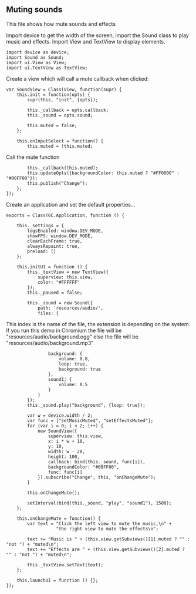 ## Muting sounds

This file shows how mute sounds and effects

Import device to get the width of the screen, import the Sound class to play music and effects.
Import View and TextView to display elements.

~~~
import device as device;
import Sound as Sound;
import ui.View as View;
import ui.TextView as TextView;
~~~

Create a view which will call a mute callback when clicked:

~~~
var SoundView = Class(View, function(supr) {
    this.init = function(opts) {
        supr(this, "init", [opts]);

        this._callback = opts.callback;
        this._sound = opts.sound;

        this.muted = false;
    };

    this.onInputSelect = function() {
        this.muted = !this.muted;
~~~

Call the mute function

~~~
        this._callback(this.muted);
        this.updateOpts({backgroundColor: this.muted ? "#FF0000" : "#00FF00"});
        this.publish("Change");
    };
});
~~~

Create an application and set the default properties...

~~~
exports = Class(GC.Application, function () {

    this._settings = {
        logsEnabled: window.DEV_MODE,
        showFPS: window.DEV_MODE,
        clearEachFrame: true,
        alwaysRepaint: true,
        preload: []
    };

    this.initUI = function () {
        this._textView = new TextView({
            superview: this.view,
            color: "#FFFFFF"
        });
        this._paused = false;

        this._sound = new Sound({
            path: 'resources/audio/',
            files: {
~~~

This index is the name of the file,
the extension is depending on the system.
If you run this demo in Chromium the file
will be "resources/audio/background.ogg"
else the file will be "resources/audio/background.mp3"

~~~
                background: {
                    volume: 0.8,
                    loop: true,
                    background: true
                },
                sound1: {
                    volume: 0.5
                }
            }
        });
        this._sound.play("background", {loop: true});

        var w = device.width / 2;
        var func = ["setMusicMuted", "setEffectsMuted"];
        for (var i = 0; i < 2; i++) {
            new SoundView({
                superview: this.view,
                x: i * w + 10,
                y: 10,
                width: w - 20,
                height: 100,
                callback: bind(this._sound, func[i]),
                backgroundColor: "#00FF00",
                func: func[i]
            }).subscribe("Change", this, "onChangeMute");
        }

        this.onChangeMute();

        setInterval(bind(this._sound, "play", "sound1"), 1500);
    };

    this.onChangeMute = function() {
        var text = "Click the left view to mute the music,\n" +
                   "the right view to mute the effects\n";

        text += "Music is " + (this.view.getSubviews()[1].muted ? "" : "not ") + "muted\n";
        text += "Effects are " + (this.view.getSubviews()[2].muted ? "" : "not ") + "muted\n";

        this._textView.setText(text);
    };

    this.launchUI = function () {};
});
~~~